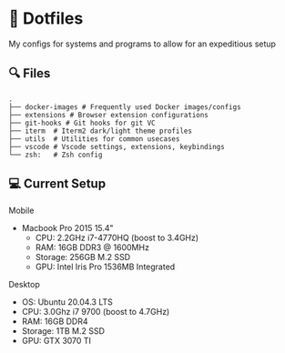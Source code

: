 # 📘 Dotfiles

My configs for systems and programs to allow for an expeditious setup

## 🔍 Files

```
.
├── docker-images # Frequently used Docker images/configs
├── extensions # Browser extension configurations
├── git-hooks # Git hooks for git VC
├── iterm  # Iterm2 dark/light theme profiles
├── utils  # Utilities for common usecases
├── vscode # Vscode settings, extensions, keybindings
└── zsh:   # Zsh config
```

## 💻 Current Setup

Mobile
- Macbook Pro 2015 15.4"
  - CPU: 2.2GHz i7-4770HQ (boost to 3.4GHz)
  - RAM: 16GB DDR3 @ 1600MHz
  - Storage: 256GB M.2 SSD
  - GPU: Intel Iris Pro 1536MB Integrated

Desktop
  - OS: Ubuntu 20.04.3 LTS 
  - CPU: 3.0Ghz i7 9700 (boost to 4.7GHz)
  - RAM: 16GB DDR4
  - Storage: 1TB M.2 SSD
  - GPU: GTX 3070 TI
